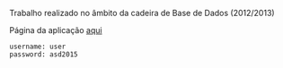 Trabalho realizado no âmbito da cadeira de Base de Dados (2012/2013)

Página da aplicação [aqui](https://apex.oracle.com/pls/apex/f?p=42457)
```
username: user
password: asd2015
```
